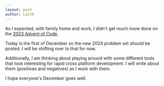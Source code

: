 ```yaml
---
layout: post
author: Laith
---
```


As I expected, with family home and work, I didn't get much more done on the [2023 Advent of Code](https://adventofcode.com/).

Today is the first of December so the new 2024 problem set should be posted. I will be shifting over to that for now.

Additionally, I am thinking about playing around with some different tools that look interesting for rapid cross platform development. I will write about them (positives and negatives) as I work with them.

I hope everyone's December goes well.
